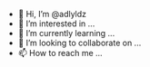 - 👋 Hi, I’m @adlyldz
- 👀 I’m interested in ...
- 🌱 I’m currently learning ...
- 💞️ I’m looking to collaborate on ...
- 📫 How to reach me ...

<!---
adlyldz/adlyldz is a ✨ special ✨ repository because its `README.md` (this file) appears on your GitHub profile.
You can click the Preview link to take a look at your changes.
--->
